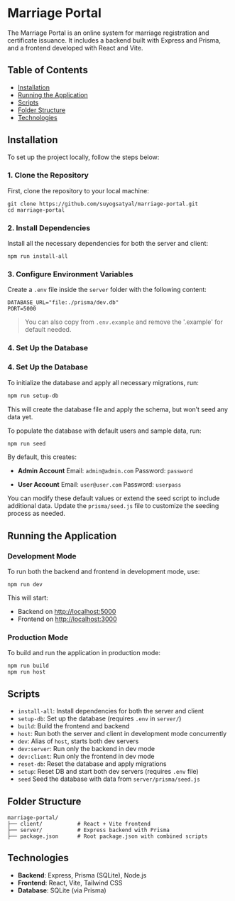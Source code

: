 # Marriage Portal

The Marriage Portal is an online system for marriage registration and certificate issuance. It includes a backend built with Express and Prisma, and a frontend developed with React and Vite.

## Table of Contents

- [Installation](#installation)
- [Running the Application](#running-the-application)
- [Scripts](#scripts)
- [Folder Structure](#folder-structure)
- [Technologies](#technologies)

## Installation

To set up the project locally, follow the steps below:

### 1. Clone the Repository

First, clone the repository to your local machine:

```
git clone https://github.com/suyogsatyal/marriage-portal.git
cd marriage-portal
```

### 2. Install Dependencies

Install all the necessary dependencies for both the server and client:

```
npm run install-all
```

### 3. Configure Environment Variables

Create a `.env` file inside the `server` folder with the following content:

```
DATABASE_URL="file:./prisma/dev.db"
PORT=5000
```

> You can also copy from `.env.example` and remove the '.example' for default needed.

### 4. Set Up the Database
### 4. Set Up the Database

To initialize the database and apply all necessary migrations, run:

```bash
npm run setup-db
```

This will create the database file and apply the schema, but won’t seed any data yet.

To populate the database with default users and sample data, run:

```bash
npm run seed
```

By default, this creates:

- **Admin Account**
    Email: `admin@admin.com`
    Password: `password`

- **User Account**
    Email: `user@user.com`
    Password: `userpass`

You can modify these default values or extend the seed script to include additional data. Update the `prisma/seed.js` file to customize the seeding process as needed.

## Running the Application

### Development Mode

To run both the backend and frontend in development mode, use:

```
npm run dev
```

This will start:
- Backend on [http://localhost:5000](http://localhost:5000)
- Frontend on [http://localhost:3000](http://localhost:5173)

### Production Mode

To build and run the application in production mode:

```
npm run build
npm run host
```

## Scripts

- `install-all`: Install dependencies for both the server and client
- `setup-db`: Set up the database (requires `.env` in `server/`)
- `build`: Build the frontend and backend
- `host`: Run both the server and client in development mode concurrently
- `dev`: Alias of `host`, starts both dev servers
- `dev:server`: Run only the backend in dev mode
- `dev:client`: Run only the frontend in dev mode
- `reset-db`: Reset the database and apply migrations
- `setup`: Reset DB and start both dev servers (requires `.env` file)
- `seed` Seed the database with data from `server/prisma/seed.js`

## Folder Structure

```
marriage-portal/
├── client/           # React + Vite frontend
├── server/           # Express backend with Prisma
├── package.json      # Root package.json with combined scripts
```

## Technologies

- **Backend**: Express, Prisma (SQLite), Node.js
- **Frontend**: React, Vite, Tailwind CSS
- **Database**: SQLite (via Prisma)
